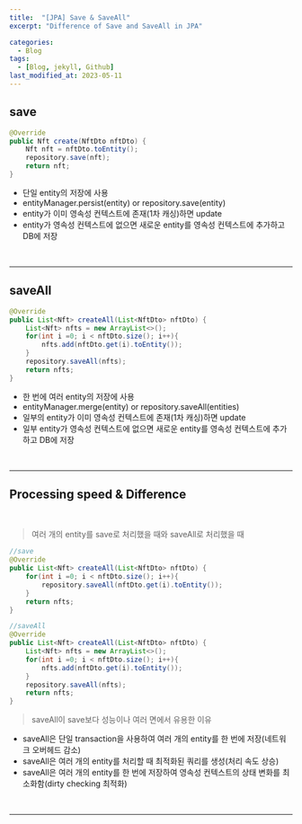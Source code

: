 ```yaml
---
title:  "[JPA] Save & SaveAll"
excerpt: "Difference of Save and SaveAll in JPA"

categories:
  - Blog
tags:
  - [Blog, jekyll, Github]
last_modified_at: 2023-05-11
---
```


## save

```java
@Override
public Nft create(NftDto nftDto) {
    Nft nft = nftDto.toEntity();
    repository.save(nft);
    return nft;
}
```

- 단일 entity의 저장에 사용
- entityManager.persist(entity) or repository.save(entity)
- entity가 이미 영속성 컨텍스트에 존재(1차 캐싱)하면 update
- entity가 영속성 컨텍스트에 없으면 새로운 entity를 영속성 컨텍스트에 추가하고 DB에 저장

<br />

---
## saveAll

```java
@Override
public List<Nft> createAll(List<NftDto> nftDto) {
    List<Nft> nfts = new ArrayList<>();
    for(int i =0; i < nftDto.size(); i++){
        nfts.add(nftDto.get(i).toEntity());
    }
    repository.saveAll(nfts);
    return nfts;
}
```

- 한 번에 여러 entity의 저장에 사용
- entityManager.merge(entity) or repository.saveAll(entities)
- 일부의 entity가 이미 영속성 컨텍스트에 존재(1차 캐싱)하면 update
- 일부 entity가 영속성 컨텍스트에 없으면 새로운 entity를 영속성 컨텍스트에 추가하고 DB에 저장

<br />

---
## Processing speed & Difference

<br />

> 여러 개의 entity를 save로 처리했을 때와 saveAll로 처리했을 때

```java
//save
@Override
public List<Nft> createAll(List<NftDto> nftDto) {
    for(int i =0; i < nftDto.size(); i++){
        repository.saveAll(nftDto.get(i).toEntity());
    }
    return nfts;
}

//saveAll
@Override
public List<Nft> createAll(List<NftDto> nftDto) {
    List<Nft> nfts = new ArrayList<>();
    for(int i =0; i < nftDto.size(); i++){
        nfts.add(nftDto.get(i).toEntity());
    }
    repository.saveAll(nfts);
    return nfts;
}
```

> saveAll이 save보다 성능이나 여러 면에서 유용한 이유

- saveAll은 단일 transaction을 사용하여 여러 개의 entity를 한 번에 저장(네트워크 오버헤드 감소)
- saveAll은 여러 개의 entity를 처리할 때 최적화된 쿼리를 생성(처리 속도 상승)
- saveAll은 여러 개의 entity를 한 번에 저장하여 영속성 컨텍스트의 상태 변화를 최소화함(dirty checking 최적화)

<br />

---


